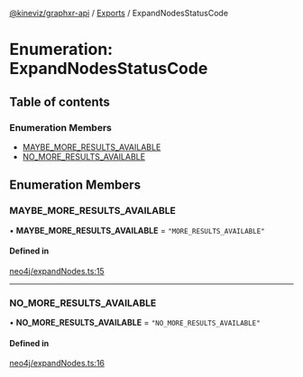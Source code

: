 [@kineviz/graphxr-api](../README.md) / [Exports](../modules.md) / ExpandNodesStatusCode

# Enumeration: ExpandNodesStatusCode

## Table of contents

### Enumeration Members

- [MAYBE\_MORE\_RESULTS\_AVAILABLE](ExpandNodesStatusCode.md#maybe_more_results_available)
- [NO\_MORE\_RESULTS\_AVAILABLE](ExpandNodesStatusCode.md#no_more_results_available)

## Enumeration Members

### MAYBE\_MORE\_RESULTS\_AVAILABLE

• **MAYBE\_MORE\_RESULTS\_AVAILABLE** = ``"MORE_RESULTS_AVAILABLE"``

#### Defined in

[neo4j/expandNodes.ts:15](https://bitbucket.org/kineviz/graphxr-api/src/019f384/src/neo4j/expandNodes.ts#lines-15)

___

### NO\_MORE\_RESULTS\_AVAILABLE

• **NO\_MORE\_RESULTS\_AVAILABLE** = ``"NO_MORE_RESULTS_AVAILABLE"``

#### Defined in

[neo4j/expandNodes.ts:16](https://bitbucket.org/kineviz/graphxr-api/src/019f384/src/neo4j/expandNodes.ts#lines-16)
